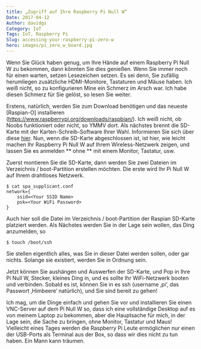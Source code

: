 ```yaml
---
title: „Zugriff auf Ihre Raspberry Pi Null W“
Date: 2017-04-12
Author: davidgs
Category: IoT
Tags: IoT, Raspberry Pi
Slug: accessing-your-raspberry-pi-zero-w
hero: images/pi_zero_w_board.jpg
---
```


Wenn Sie Glück haben genug, um Ihre Hände auf einem Raspberry Pi Null W zu bekommen, dann könnten Sie dies genießen. Wenn Sie immer noch für einen warten, setzen Lesezeichen setzen. Es sei denn, Sie zufällig herumliegen zusätzliche HDMI-Monitore, Tastaturen und Mäuse haben. Ich weiß nicht, so zu konfigurieren Mine ein Schmerz im Arsch war. Ich habe diesen Schmerz für Sie gelöst, so lesen Sie weiter.

Erstens, natürlich, werden Sie zum Download benötigen und das neueste [Raspian-O] installieren (https://www.raspberrypi.org/downloads/raspbian/). Ich weiß nicht, ob Noobs funktioniert oder nicht, so YMMV dort. Als nächstes brennt die SD-Karte mit der Karten-Schreib-Software Ihrer Wahl. Informieren Sie sich über diese [hier](https://www.raspberrypi.org/downloads/raspbian/). Nun, wenn die SD-Karte abgeschlossen ist, ist hier, wie leicht machen Ihr Raspberry Pi Null W auf Ihrem Wireless-Netzwerk zeigen, und lassen Sie es anmelden ** ohne ** mit einem Monitor, Tastatur, usw.

Zuerst montieren Sie die SD-Karte, dann werden Sie zwei Dateien im Verzeichnis / boot-Partition erstellen möchten. Die erste wird Ihr Pi Null W auf Ihrem drahtloses Netzwerk.

```
$ cat spa_supplicant.conf
network={
    ssid=<Your SSID Name>
    psk=<Your WiFi Password>
}
```
Auch hier soll die Datei im Verzeichnis / boot-Partition der Raspian SD-Karte platziert werden. Als Nächstes werden Sie in der Lage sein wollen, das Ding anzumelden, so

```
$ touch /boot/ssh
```

Sie stellen eigentlich alles, was Sie in dieser Datei werden sollen, oder gar nichts. Solange sie existiert, werden Sie in Ordnung sein.

Jetzt können Sie aushängen und Auswerfen der SD-Karte, und Pop in Ihre Pi Null W, Stecker, kleines Ding in, und es sollte Ihr WiFi-Netzwerk booten und verbinden. Sobald es ist, können Sie in es ssh (username ‚pi‘, das Passwort ‚Himbeere‘ natürlich), und Sie sind bereit zu gehen!

Ich mag, um die Dinge einfach und gehen Sie vor und installieren Sie einen VNC-Server auf dem Pi Null W so, dass ich eine vollständige Desktop auf es von meinem Laptop zu bekommen, aber die Hauptsache für mich, in der Lage sein, die Sache zu bringen, ohne Monitor, Tastatur und Maus! Vielleicht eines Tages werden die Raspberry Pi Leute ermöglichen nur einen der USB-Ports als Terminal aus der Box, so dass wir dies nicht zu tun haben. Ein Mann kann träumen.

